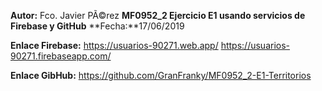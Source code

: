  **Autor:** Fco. Javier PÃ©rez
 **MF0952_2 Ejercicio E1 usando servicios de Firebase y GitHub**
 **Fecha:**17/06/2019

 **Enlace Firebase:**
 https://usuarios-90271.web.app/
 https://usuarios-90271.firebaseapp.com/

 **Enlace GibHub:**
 https://github.com/GranFranky/MF0952_2-E1-Territorios